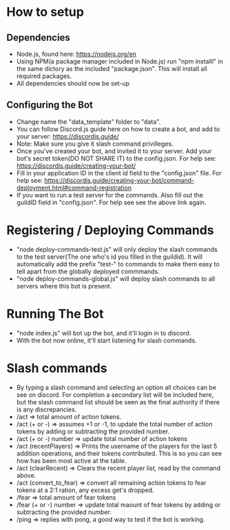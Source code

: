 

# How to setup
## Dependencies 
* Node.js, found here: https://nodejs.org/en
* Using NPM(a package manager included in Node.js) run "npm installl" in the same dictory as the included "package.json". This will install all required packages.
* All dependencies should now be set-up
## Configuring the Bot
* Change name the "data_template" folder to "data".
* You can follow Discord.js guide here on how to create a bot, and add to your server: https://discordjs.guide/
* Note: Make sure you give it slash command privilleges.
* Once you've created your bot, and invited it to your server. Add your bot's secret token(DO NOT SHARE IT) to the config.json. For help see: https://discordjs.guide/creating-your-bot/
* Fill in your application ID in the client id field to the "config.json" file. For help see: https://discordjs.guide/creating-your-bot/command-deployment.html#command-registration
* If you want to run a test server for the commands. Also fill out the guildID field in "config.json". For help see see the above link again.

# Registering / Deploying Commands
* "node deploy-commands-test.js" will only deploy the slash commands to the test server(The one who's id you filled in the guildid). It will automatically add the prefix "test-" to commands to make them easy to tell apart from the globally deployed commmands. 
* "node deploy-commands-global.js" will deploy slash commands to all servers where this bot is present.

# Running The Bot
* "node index.js" will bot up the bot, and it'll login in to discord.
* With the bot now online, it'll start listening for slash commands.

# Slash commands
* By typing a slash command and selecting an option all choices can be see on discord. For completion a secondary list will be included here, but the slash command list should be seen as the final authority if there is any discrepancies.
* /act  => total amount of action tokens.
* /act (+ or -) => assumes +1 or -1, to update the total number of action tokens by adding or subtracting the provided number.
* /act (+ or -) number => update total number of action tokens
* /act (recentPlayers) => Prints the username of the players for the last 5 addition operations, and their tokens contributed. This is so you can see how has been most active at the table.
* /act (clearRecent) => Clears the recent player list, read by the command above.
* /act (convert_to_fear) => convert all remaining action tokens to fear tokens at a 2:1 ration, any excess get's dropped.
* /fear => total amount of fear tokens
* /fear (+ or -) number => update total maount of fear tokens by adding or subtracting the provided number.
* /ping => replies with pong, a good way to test if the bot is working.
